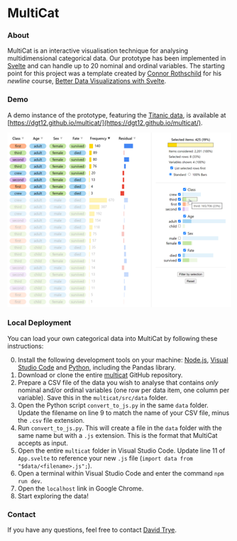# MultiCat

### About

MultiCat is an interactive visualisation technique for analysing multidimensional categorical data. Our prototype has been implemented in [Svelte](https://svelte.dev/) and can handle up to 20 nominal and ordinal variables. The starting point for this project was a template created by [Connor Rothschild](https://www.connorrothschild.com/) for his *newline* course, [Better Data Visualizations with Svelte](https://www.newline.co/courses/better-data-visualizations-with-svelte/welcome).

### Demo

A demo instance of the prototype, featuring the [Titanic data](https://www.datavis.ca/papers/titanic/data/Dawson_JSE_1995.pdf), is available at [https://dgt12.github.io/multicat/](https://dgt12.github.io/multicat/).

![The MultiCat interface, including a spreadsheet view on the left and a sidebar on the right](/titanic.png)

### Local Deployment

You can load your own categorical data into MultiCat by following these instructions: 

0. Install the following development tools on your machine: [Node.js](https://nodejs.org/en), [Visual Studio Code](https://code.visualstudio.com/) and [Python](https://www.python.org/downloads/), including the Pandas library.
1. Download or clone the entire [multicat](https://github.com/dgt12/multicat) GitHub repository.
2. Prepare a CSV file of the data you wish to analyse that contains *only* nominal and/or ordinal variables (one row per data item, one column per variable). Save this in the `multicat/src/data` folder.
3. Open the Python script `convert_to_js.py` in the same `data` folder. Update the filename on line 9 to match the name of your CSV file, minus the `.csv` file extension. 
4. Run `convert_to_js.py`. This will create a file in the `data` folder with the same name but with a `.js` extension. This is the format that MultiCat accepts as input.
5. Open the entire `multicat` folder in Visual Studio Code. Update line 11 of `App.svelte` to reference your new `.js` file (`import data from "$data/<filename>.js";`). 
7. Open a terminal within Visual Studio Code and enter the command `npm run dev`.
7. Open the `localhost` link in Google Chrome.
8. Start exploring the data!

### Contact

If you have any questions, feel free to contact [David Trye](mailto:davidtrye@gmail.com).
